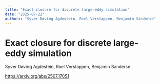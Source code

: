 ```yaml
---
title: "Exact closure for discrete large-eddy simulation"
date: "2025-07-22"
authors: "Syver Døving Agdestein, Roel Verstappen, Benjamin Sanderse"
---
```


# Exact closure for discrete large-eddy simulation

Syver Døving Agdestein, Roel Verstappen, Benjamin Sanderse

<https://arxiv.org/abs/2507.17051>
